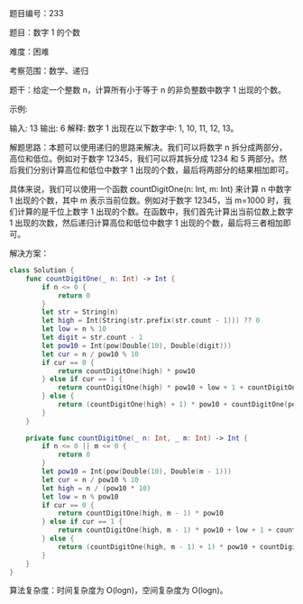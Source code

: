 题目编号：233

题目：数字 1 的个数

难度：困难

考察范围：数学、递归

题干：给定一个整数 n，计算所有小于等于 n 的非负整数中数字 1 出现的个数。

示例:

输入: 13
输出: 6 
解释: 数字 1 出现在以下数字中: 1, 10, 11, 12, 13。

解题思路：本题可以使用递归的思路来解决。我们可以将数字 n 拆分成两部分，高位和低位。例如对于数字 12345，我们可以将其拆分成 1234 和 5 两部分。然后我们分别计算高位和低位中数字 1 出现的个数，最后将两部分的结果相加即可。

具体来说，我们可以使用一个函数 countDigitOne(n: Int, m: Int) 来计算 n 中数字 1 出现的个数，其中 m 表示当前位数。例如对于数字 12345，当 m=1000 时，我们计算的是千位上数字 1 出现的个数。在函数中，我们首先计算出当前位数上数字 1 出现的次数，然后递归计算高位和低位中数字 1 出现的个数，最后将三者相加即可。

解决方案：

```swift
class Solution {
    func countDigitOne(_ n: Int) -> Int {
        if n <= 0 {
            return 0
        }
        let str = String(n)
        let high = Int(String(str.prefix(str.count - 1))) ?? 0
        let low = n % 10
        let digit = str.count - 1
        let pow10 = Int(pow(Double(10), Double(digit)))
        let cur = n / pow10 % 10
        if cur == 0 {
            return countDigitOne(high) * pow10
        } else if cur == 1 {
            return countDigitOne(high) * pow10 + low + 1 + countDigitOne(pow10 - 1, pow10 / 10)
        } else {
            return (countDigitOne(high) + 1) * pow10 + countDigitOne(pow10 - 1, pow10 / 10)
        }
    }
    
    private func countDigitOne(_ n: Int, _ m: Int) -> Int {
        if n <= 0 || m <= 0 {
            return 0
        }
        let pow10 = Int(pow(Double(10), Double(m - 1)))
        let cur = n / pow10 % 10
        let high = n / (pow10 * 10)
        let low = n % pow10
        if cur == 0 {
            return countDigitOne(high, m - 1) * pow10
        } else if cur == 1 {
            return countDigitOne(high, m - 1) * pow10 + low + 1 + countDigitOne(pow10 - 1, m - 2)
        } else {
            return (countDigitOne(high, m - 1) + 1) * pow10 + countDigitOne(pow10 - 1, m - 2)
        }
    }
}
```

算法复杂度：时间复杂度为 O(logn)，空间复杂度为 O(logn)。
